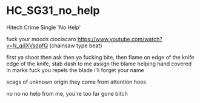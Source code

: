 # HC_SG31_no_help
Hitech Crime Single 'No Help'

fuck your moods ciociacaro
https://www.youtube.com/watch?v=N_qdXVsdpfQ (chainsaw type beat)

first ya shoot then ask
then ya fucking bite, then flame on edge of the knife
edge of the knife, stab
dash to me assign the blame
helping hand covered in marks
fuck you repels the blade
i'll forget your name

scags of unknown origin
they come from attention hoes

no no no help
from me, you're too far gone bitch


